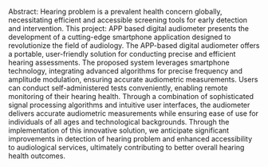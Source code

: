 Abstract: Hearing problem is a prevalent health concern globally, necessitating efficient and accessible screening tools for early detection and intervention. This project: APP based digital audiometer presents the development of a cutting-edge smartphone application designed to revolutionize the field of audiology. The APP-based digital audiometer offers a portable, user-friendly solution for conducting precise and efficient hearing assessments. The proposed system leverages smartphone technology, integrating advanced algorithms for precise frequency and amplitude modulation, ensuring accurate audiometric measurements. Users can conduct self-administered tests conveniently, enabling remote monitoring of their hearing health. Through a combination of sophisticated signal processing algorithms and intuitive user interfaces, the audiometer delivers accurate audiometric measurements while ensuring ease of use for individuals of all ages and technological backgrounds. Through the implementation of this innovative solution, we anticipate significant improvements in detection of hearing problem and enhanced accessibility to audiological services, ultimately contributing to better overall hearing health outcomes.